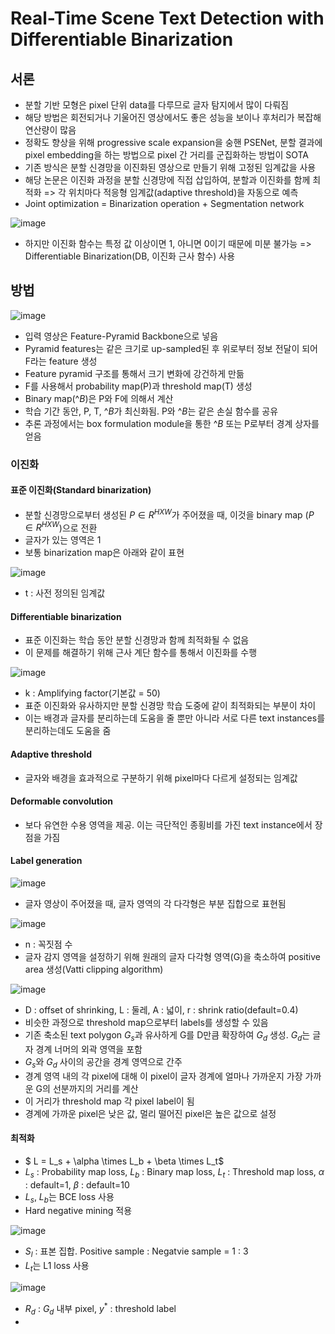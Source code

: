 # Real-Time Scene Text Detection with Differentiable Binarization

## 서론
- 분할 기반 모형은 pixel 단위 data를 다루므로 글자 탐지에서 많이 다뤄짐
- 해당 방법은 회전되거나 기울어진 영상에서도 좋은 성능을 보이나 후처리가 복잡해 연산량이 많음
- 정확도 향상을 위해 progressive scale expansion을 숭핸 PSENet, 분할 결과에 pixel embedding을 하는 방법으로 pixel 간 거리를 군집화하는 방법이 SOTA
- 기존 방식은 분할 신경망을 이진화된 영상으로 만들기 위해 고정된 임계값을 사용
- 해당 논문은 이진화 과정을 분할 신경망에 직접 삽입하여, 분할과 이진화를 함께 최적화 => 각 위치마다 적응형 임계값(adaptive threshold)을 자동으로 예측 
- Joint optimization = Binarization operation + Segmentation network

![image](https://github.com/user-attachments/assets/356ea1c8-44bf-412d-9536-22b97de317ff)

- 하지만 이진화 함수는 특정 값 이상이면 1, 아니면 0이기 때문에 미분 불가능 => Differentiable Binarization(DB, 이진화 근사 함수) 사용

## 방법

![image](https://github.com/user-attachments/assets/4f1f9da5-1938-448f-8e78-b480302ce849)

- 입력 영상은 Feature-Pyramid Backbone으로 넣음
- Pyramid features는 같은 크기로 up-sampled된 후 위로부터 정보 전달이 되어 F라는 feature 생성 
- Feature pyramid 구조를 통해서 크기 변화에 강건하게 만듦
- F를 사용해서 probability map(P)과 threshold map(T) 생성
- Binary map($\^{B}$)은 P와 F에 의해서 계산
- 학습 기간 동안, P, T, $\^{B}$가 최신화됨. P와 $\^{B}$는 같은 손실 함수를 공유
- 추론 과정에서는 box formulation module을 통한 $\^{B}$ 또는 P로부터 경계 상자를 얻음

### 이진화

#### 표준 이진화(Standard binarization)

- 분할 신경망으로부터 생성된 $P \in R^{HXW}$가 주어졌을 때, 이것을 binary map ($P \in R^{HXW}$)으로 전환
- 글자가 있는 영역은 1
- 보통 binarization map은 아래와 같이 표현

![image](https://github.com/user-attachments/assets/14e05db0-c7a2-4ebd-8a2d-9263f2ec555f)

- t : 사전 정의된 임계값

#### Differentiable binarization

- 표준 이진화는 학습 동안 분할 신경망과 함께 최적화될 수 없음
- 이 문제를 해결하기 위해 근사 계단 함수를 통해서 이진화를 수행

![image](https://github.com/user-attachments/assets/96519264-ca2d-499b-aae9-35692a87a749)

- k : Amplifying factor(기본값 = 50)
- 표준 이진화와 유사하지만 분할 신경망 학습 도중에 같이 최적화되는 부분이 차이
- 이는 배경과 글자를 분리하는데 도움을 줄 뿐만 아니라 서로 다른 text instances를 분리하는데도 도움을 줌

#### Adaptive threshold
- 글자와 배경을 효과적으로 구분하기 위해 pixel마다 다르게 설정되는 임계값

#### Deformable convolution
- 보다 유연한 수용 영역을 제공. 이는 극단적인 종횡비를 가진 text instance에서 장점을 가짐

#### Label generation

![image](https://github.com/user-attachments/assets/8c69bde5-f698-439e-b7dc-9df22985d515)

- 글자 영상이 주어졌을 때, 글자 영역의 각 다각형은 부분 집합으로 표현됨

![image](https://github.com/user-attachments/assets/34c29663-29e8-4218-81cf-951fadb213a8)

- n : 꼭짓점 수
- 글자 감지 영역을 설정하기 위해 원래의 글자 다각형 영역(G)을 축소하여 positive area 생성(Vatti clipping algorithm)

![image](https://github.com/user-attachments/assets/679054a9-0af6-42d6-872f-0616a6df2519)

- D : offset of shrinking, L : 둘레, A : 넓이, r : shrink ratio(default=0.4)
- 비슷한 과정으로 threshold map으로부터 labels를 생성할 수 있음
- 기존 축소된 text polygon $G_{s}$과 유사하게 G를 D만큼 확장하여 $G_d$ 생성. $G_d$는 글자 경계 너머의 외곽 영역을 포함
- $G_s$와 $G_d$ 사이의 공간을 경계 영역으로 간주
- 경계 영역 내의 각 pixel에 대해 이 pixel이 글자 경계에 얼마나 가까운지 가장 가까운 G의 선분까지의 거리를 계산
- 이 거리가 threshold map 각 pixel label이 됨
- 경계에 가까운 pixel은 낮은 값, 멀리 떨어진 pixel은 높은 값으로 설정

#### 최적화

- $ L = L_s + \alpha \times L_b + \beta \times L_t$
- $L_s$ : Probability map loss, $L_b$ : Binary map loss, $L_t$ : Threshold map loss, $\alpha$ : default=1, $\beta$ : default=10
- $L_s$, $L_b$는 BCE loss 사용
- Hard negative mining 적용

![image](https://github.com/user-attachments/assets/ec1ce869-d52c-4284-bc93-9aef27156145)

- $S_l$ : 표본 집합. Positive sample : Negatvie sample = 1 : 3
- $L_t$는 L1 loss 사용

![image](https://github.com/user-attachments/assets/d3a91ad5-198b-4dfc-8a2c-76303b052b89)

- $R_d$ : $G_d$ 내부 pixel, $y^*$ : threshold label
- 





